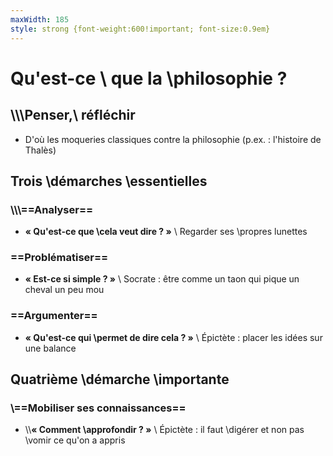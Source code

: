```yaml
---
maxWidth: 185
style: strong {font-weight:600!important; font-size:0.9em}
---
```


# Qu'est-ce \\ que la \\philosophie ?

## \\\\\\Penser,\\ réfléchir
- D'où les moqueries classiques contre la philosophie (p.ex. : l'histoire de Thalès)

## Trois \\démarches \\essentielles
### \\\\\\==Analyser==
- **« Qu'est-ce que \\cela veut dire ? »** \\ Regarder ses \\propres lunettes

### ==Problématiser==
- **« Est-ce si simple ? »** \\ Socrate : être comme un taon qui pique un cheval un peu mou

### ==Argumenter==
- **« Qu'est-ce qui \\permet de dire cela ? »** \\ Épictète : placer les idées sur une balance

## Quatrième \\démarche \\importante

### \\==Mobiliser ses connaissances==
- \\\\**« Comment \\approfondir ? »** \\ Épictète : il faut \\digérer et non pas \\vomir ce qu'on a appris